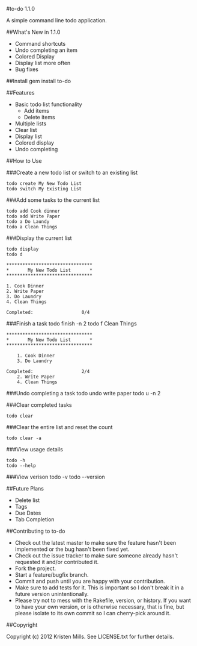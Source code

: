 #to-do 1.1.0

A simple command line todo application. 

##What's New in 1.1.0
* Command shortcuts
* Undo completing an item
* Colored Display
* Display list more often
* Bug fixes

##Install
	gem install to-do

##Features
* Basic todo list functionality
	* Add items
	* Delete items
* Multiple lists
* Clear list
* Display list
* Colored display
* Undo completing

##How to Use

###Create a new todo list or switch to an existing list

	todo create My New Todo List
	todo switch My Existing List

###Add some tasks to the current list

	todo add Cook dinner
	todo add Write Paper
	todo a Do Laundy
	todo a Clean Things
	
###Display the current list
	
	todo display
	todo d
	
	********************************
	*       My New Todo List       *
	********************************
	
	1. Cook Dinner
	2. Write Paper
	3. Do Laundry
	4. Clean Things
	
	Completed:					0/4
	
###Finish a task
	todo finish -n 2
	todo f Clean Things
	
	********************************
	*       My New Todo List       *
	********************************

	    1. Cook Dinner
	    3. Do Laundry

	Completed:					2/4
	    2. Write Paper
	    4. Clean Things
	    
###Undo completing a task
	todo undo write paper
	todo u -n 2
		
###Clear completed tasks 
	
	todo clear

###Clear the entire list and reset the count

	todo clear -a
	
###View usage details
	
	todo -h
	todo --help
	
###View verison
	todo -v
	todo --version

##Future Plans
* Delete list
* Tags
* Due Dates
* Tab Completion

##Contributing to to-do
 
* Check out the latest master to make sure the feature hasn't been implemented or the bug hasn't been fixed yet.
* Check out the issue tracker to make sure someone already hasn't requested it and/or contributed it.
* Fork the project.
* Start a feature/bugfix branch.
* Commit and push until you are happy with your contribution.
* Make sure to add tests for it. This is important so I don't break it in a future version unintentionally.
* Please try not to mess with the Rakefile, version, or history. If you want to have your own version, or is otherwise necessary, that is fine, but please isolate to its own commit so I can cherry-pick around it.

##Copyright

Copyright (c) 2012 Kristen Mills. See LICENSE.txt for
further details.
